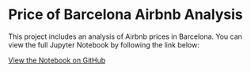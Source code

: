 # Price of Barcelona Airbnb Analysis

This project includes an analysis of Airbnb prices in Barcelona. You can view the full Jupyter Notebook by following the link below:

[View the Notebook on GitHub](https://github.com/Michxz312/Price-of-Barcelona-Airbnb/blob/main/Price%20of%20Barcelona%20Airbnb.ipynb)
